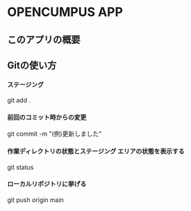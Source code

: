 # OPENCUMPUS APP

## このアプリの概要

## Gitの使い方 
#### ステージング
git add .  
#### 前回のコミット時からの変更  
git commit -m "(例)更新しました"  
#### 作業ディレクトリの状態とステージング エリアの状態を表示する  
git status  
#### ローカルリポジトリに挙げる  
git push origin main  
